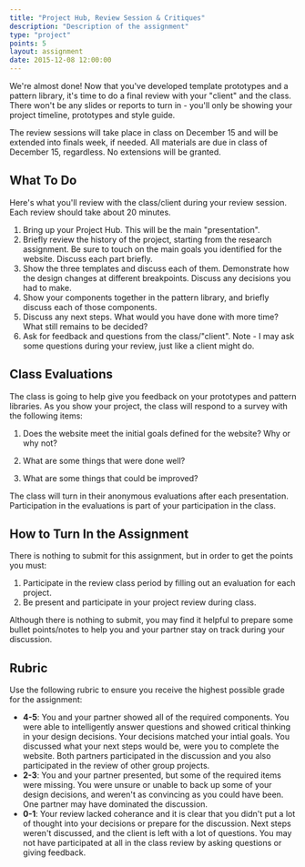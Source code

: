 ```yaml
---
title: "Project Hub, Review Session & Critiques"
description: "Description of the assignment"
type: "project"
points: 5
layout: assignment
date: 2015-12-08 12:00:00
---
```


We're almost done!  Now that you've developed template prototypes and a pattern library, it's time to do a final review with your "client" and the class.  There won't be any slides or reports to turn in - you'll only be showing your project timeline, prototypes and style guide.

The review sessions will take place in class on December 15 and will be extended into finals week, if needed.  All materials are due in class of December 15, regardless.  No extensions will be granted.

## What To Do

Here's what you'll review with the class/client during your review session.  Each review should take about 20 minutes.

1.  Bring up your Project Hub.  This will be the main "presentation".
2.  Briefly review the history of the project, starting from the research assignment.  Be sure to touch on the main goals you identified for the website.  Discuss each part briefly.
3.  Show the three templates and discuss each of them.  Demonstrate how the design changes at different breakpoints.  Discuss any decisions you had to make.
4.  Show your components together in the pattern library, and briefly discuss each of those components.
5.  Discuss any next steps.  What would you have done with more time?  What still remains to be decided?
6.  Ask for feedback and questions from the class/"client".  Note - I may ask some questions during your review, just like a client might do.

## Class Evaluations

The class is going to help give you feedback on your prototypes and pattern libraries.  As you show your project, the class will respond to a survey with the following items:

1.  Does the website meet the initial goals defined for the website?  Why or why not?  

2.  What are some things that were done well?

3.  What are some things that could be improved?

The class will turn in their anonymous evaluations after each presentation.  Participation in the evaluations is part of your participation in the class.

## How to Turn In the Assignment

There is nothing to submit for this assignment, but in order to get the points you must:

1.  Participate in the review class period by filling out an evaluation for each project.
2.  Be present and participate in your project review during class.  

Although there is nothing to submit, you may find it helpful to prepare some bullet points/notes to help you and your partner stay on track during your discussion.

## Rubric

Use the following rubric to ensure you receive the highest possible grade for the assignment:

* **4-5**: You and your partner showed all of the required components.  You were able to intelligently answer questions and showed critical thinking in your design decisions.  Your decisions matched your intial goals.  You discussed what your next steps would be, were you to complete the website. Both partners participated in the discussion and you also participated in the review of other group projects.
* **2-3**: You and your partner presented, but some of the required items were missing.  You were unsure or unable to back up some of your design decisions, and weren't as convincing as you could have been.  One partner may have dominated the discussion.
* **0-1**: Your review lacked coherance and it is clear that you didn't put a lot of thought into your decisions or prepare for the discussion.  Next steps weren't discussed, and the client is left with a lot of questions.  You may not have participated at all in the class review by asking questions or giving feedback.